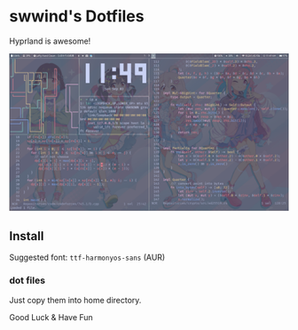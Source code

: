 # swwind's Dotfiles

Hyprland is awesome!

![preview](./preview2.png)

## Install

Suggested font: `ttf-harmonyos-sans` (AUR)

### dot files

Just copy them into home directory.

Good Luck & Have Fun
